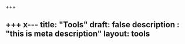 +++

+++
x---
title: "Tools"
draft: false
description : "this is meta description"
layout: tools
---